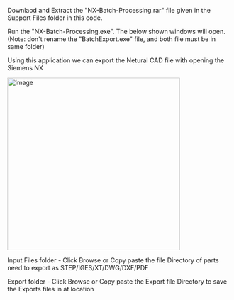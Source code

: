 Downlaod and Extract the "NX-Batch-Processing.rar" file given in the Support Files folder in this code.

Run the "NX-Batch-Processing.exe". The below shown windows will open. (Note: don't rename the "BatchExport.exe" file, and both file must be in same folder)

Using this application we can export the Netural CAD file with opening the Siemens NX

<img width="389" alt="image" src="https://github.com/MohanDulam/NX-Batch-Processing/assets/111222356/9224dee7-f1e1-43d0-a075-c943835b72a6">

Input Files folder - Click Browse or Copy paste the file Directory of parts need to export as STEP/IGES/XT/DWG/DXF/PDF

Export folder      - Click Browse or Copy paste the Export file Directory to save the Exports files in at location
